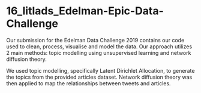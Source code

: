 # 16_litlads_Edelman-Epic-Data-Challenge

Our submission for the Edelman Data Challenge 2019 contains our code used to clean, process, visualise and model the data. Our approach utilizes 2 main methods: topic modelling using unsupervised learning and network diffusion theory. 

We used topic modelling, specifically Latent Dirichlet Allocation, to generate the topics from the provided articles dataset. Network diffusion theory was then applied to map the relationships between tweets and articles. 
